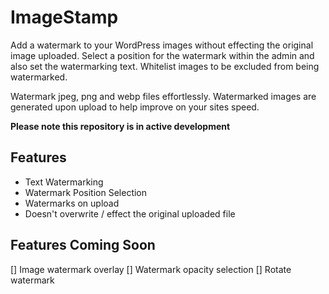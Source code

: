 # ImageStamp
Add a watermark to your WordPress images without effecting the original image uploaded. Select a position for the watermark within the admin and also set the watermarking text. Whitelist images to be excluded from being watermarked. 

Watermark jpeg, png and webp files effortlessly. Watermarked images are generated upon upload to help improve on your sites speed.

**Please note this repository is in active development**

## Features 
- Text Watermarking
- Watermark Position Selection
- Watermarks on upload
- Doesn't overwrite / effect the original uploaded file


## Features Coming Soon
[] Image watermark overlay
[] Watermark opacity selection
[] Rotate watermark
